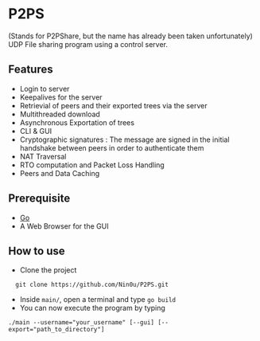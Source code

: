 # P2PS
(Stands for P2PShare, but the name has already been taken unfortunately)
UDP File sharing program using a control server.

## Features
- Login to server
- Keepalives for the server
- Retrievial of peers and their exported trees via the server
- Multithreaded download
- Asynchronous Exportation of trees
- CLI & GUI
- Cryptographic signatures : The message are signed in the initial handshake between peers in order to authenticate them
- NAT Traversal
- RTO computation and Packet Loss Handling
- Peers and Data Caching
  
## Prerequisite
- [Go](https://go.dev/)
- A Web Browser for the GUI

## How to use
- Clone the project
```
  git clone https://github.com/Nin0u/P2PS.git
```
- Inside `main/`, open a terminal and type `go build`
- You can now execute the program by typing
```
./main --username="your_username" [--gui] [--export="path_to_directory"]
```

